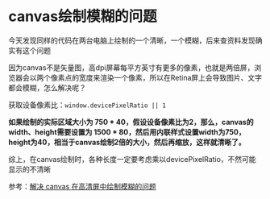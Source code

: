 # canvas绘制模糊的问题

今天发现同样的代码在两台电脑上绘制的一个清晰，一个模糊，后来查资料发现确实有这个问题

因为canvas不是矢量图，高dpi屏幕每平方英寸有更多的像素，也就是两倍屏，浏览器会以两个像素点的宽度来渲染一个像素，所以在Retina屏上会导致图片、文字都会模糊，怎么解决呢？

获取设备像素比：`window.devicePixelRatio || 1`

**如果绘制的实际区域大小为 750 * 40，假设设备像素比为2，那么，canvas的width、height需要设置为 1500 * 80，然后用内联样式设置width为750，height为40，相当于canvas绘制2倍的大小，然后再缩放，这样就清晰了。**

综上，在canvas绘制时，各种长度一定要考虑乘以devicePixelRatio，不然可能显示的不清晰

参考：[解决 canvas 在高清屏中绘制模糊的问题](https://www.html.cn/archives/9297)